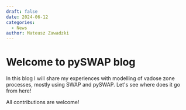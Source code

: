 ```yaml
---
draft: false
date: 2024-06-12
categories:
  - News
author: Mateusz Zawadzki
---
```


# Welcome to pySWAP blog

In this blog I will share my experiences with modelling of vadose zone processes, mostly using SWAP and pySWAP. Let's see where does it go from here!

All contributions are welcome!

